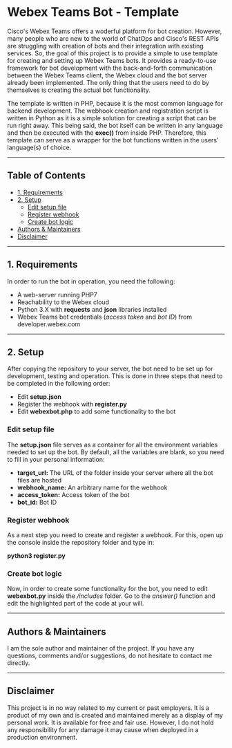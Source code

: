 # Webex Teams Bot - Template

Cisco's Webex Teams offers a woderful platform for bot creation. However, 
many people who are new to the world of ChatOps and Cisco's REST APIs are
struggling with creation of bots and their integration with existing services.
So, the goal of this project is to provide a simple to use template for
creating and setting up Webex Teams bots. It provides a ready-to-use framework
for bot development with the back-and-forth communication between the Webex
Teams client, the Webex cloud and the bot server already been implemented.
The only thing that the users need to do by themselves is creating the actual
bot functionality. 

The template is written in PHP, because it is the most common language for
backend development. The webhook creation and registration script is written 
in Python as it is a simple solution for creating a script that can be run
right away. This being said, the bot itself can be written in any language 
and then be executed with the **exec()** from inside PHP. Therefore, this
template can serve as a wrapper for the bot functions written in the users'
language(s) of choice.

---
## Table of Contents
  * [1. Requirements](#1-requirements)
  * [2. Setup](#2-setup)
    + [Edit setup file](#edit-setup-file)
    + [Register webhook](#register-webhook)
    + [Create bot logic](#create-bot-logic)
 * [Authors & Maintainers](#authors---maintainers)
 * [Disclaimer](#disclaimer)

---

## 1. Requirements

In order to run the bot in operation, you need the following:
- A web-server running PHP7
- Reachability to the Webex cloud
- Python 3.X with **requests** and **json** libraries installed
- Webex Teams bot credentials (*access token* and *bot ID*) from developer.webex.com

---

## 2. Setup

After copying the repository to your server, the bot need to be set up for development, testing and operation.
This is done in three steps that need to be completed in the following order:
- Edit **setup.json**
- Register the webhook with **register.py**
- Edit **webexbot.php** to add some functionality to the bot

### Edit setup file
The **setup.json** file serves as a container for all the environment variables needed to set up the bot.
By default, all the variables are blank, so you need to fill in your personal information:
- **target_url:** The URL of the folder inside your server where all the bot files are hosted
- **webhook_name:** An arbitrary name for the webhook
- **access_token:** Access token of the bot
- **bot_id:** Bot ID

### Register webhook
As a next step you need to create and register a webhook. For this, open up the console inside the repository folder
and type in:

**python3 register.py**

### Create bot logic
Now, in order to create some functionality for the bot, you need to edit **webexbot.py** inside the */includes*
folder. Go to the *answer()* function and edit the highlighted part of the code at your will.

---

## Authors & Maintainers

I am the sole author and maintainer of the project. If you have any questions, comments and/or suggestions,
do not hesitate to contact me directly.

---

## Disclaimer

This project is in no way related to my current or past employers. It is a product of my own and is created and maintained
merely as a display of my personal work. It is available for free and fair use. However, I do not hold any responsibility
for any damage it may cause when deployed in a production environment.
